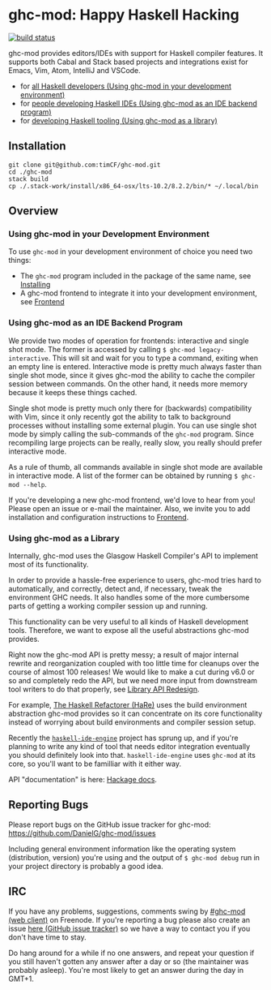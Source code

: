 # ghc-mod: Happy Haskell Hacking
[![build status](https://gitlab.com/dxld/ghc-mod/badges/master/build.svg)](https://gitlab.com/dxld/ghc-mod/commits/master)

ghc-mod provides editors/IDEs with support for Haskell compiler features. It
supports both Cabal and Stack based projects and integrations exist for Emacs,
Vim, Atom, IntelliJ and VSCode.

- for [all Haskell developers (Using ghc-mod in your development environment)](#using-ghc-mod-in-your-development-environment)
- for [people developing Haskell IDEs (Using ghc-mod as an IDE backend program)](#using-ghc-mod-as-an-ide-backend-program)
- for [developing Haskell tooling (Using ghc-mod as a library)](#using-ghc-mod-as-a-library)

## Installation

```
git clone git@github.com:timCF/ghc-mod.git
cd ./ghc-mod
stack build
cp ./.stack-work/install/x86_64-osx/lts-10.2/8.2.2/bin/* ~/.local/bin
```

## Overview

### Using ghc-mod in your Development Environment

To use `ghc-mod` in your development environment of choice you need two things:

  - The `ghc-mod` program included in the package of the same name, see [Installing](https://github.com/DanielG/ghc-mod/wiki/Installing)
  - A ghc-mod frontend to integrate it into your development environment, see [Frontend](https://github.com/DanielG/ghc-mod/wiki/Frontend)

### Using ghc-mod as an IDE Backend Program

We provide two modes of operation for frontends: interactive and single shot
mode. The former is accessed by calling `$ ghc-mod legacy-interactive`. This will
sit and wait for you to type a command, exiting when an empty line is
entered. Interactive mode is pretty much always faster than single shot mode,
since it gives ghc-mod the ability to cache the compiler session between
commands. On the other hand, it needs more memory because it keeps these things
cached.

Single shot mode is pretty much only there for (backwards) compatibility with
Vim, since it only recently got the ability to talk to background processes
without installing some external plugin. You can use single shot mode by simply
calling the sub-commands of the `ghc-mod` program. Since recompiling large
projects can be really, really slow, you really should prefer interactive mode.

As a rule of thumb, all commands available in single shot mode are available in
interactive mode. A list of the former can be obtained by running
`$ ghc-mod --help`.

If you're developing a new ghc-mod frontend, we'd love to hear from you! Please
open an issue or e-mail the maintainer. Also, we invite you to add installation
and configuration instructions to
[Frontend](https://github.com/DanielG/ghc-mod/wiki/Frontend).

### Using ghc-mod as a Library

Internally, ghc-mod uses the Glasgow Haskell Compiler's API to implement most of
its functionality.

In order to provide a hassle-free experience to users, ghc-mod tries hard to
automatically, and correctly, detect and, if necessary, tweak the environment GHC
needs. It also handles some of the more cumbersome parts of getting a working
compiler session up and running.

This functionality can be very useful to all kinds of Haskell development tools.
Therefore, we want to expose all the useful abstractions ghc-mod provides.

Right now the ghc-mod API is pretty messy; a result of major internal rewrite
and reorganization coupled with too little time for cleanups over the course of
almost 100 releases! We would like to make a cut during v6.0 or so and
completely redo the API, but we need more input from downstream tool writers to
do that properly, see [Library API Redesign](Library-API-Redesign.md).

For example, [The Haskell Refactorer (HaRe)](https://github.com/alanz/HaRe) uses
the build environment abstraction ghc-mod provides so it can concentrate on its
core functionality instead of worrying about build environments and compiler
session setup.

Recently the
[`haskell-ide-engine`](https://github.com/haskell/haskell-ide-engine) project
has sprung up, and if you're planning to write any kind of tool that needs editor
integration eventually you should definitely look into that. `haskell-ide-engine`
uses `ghc-mod` at its core, so you'll want to be familliar with it either way.

API "documentation" is here:
[Hackage docs](https://hackage.haskell.org/package/ghc-mod#modules).

## Reporting Bugs

Please report bugs on the GitHub issue tracker for ghc-mod:
https://github.com/DanielG/ghc-mod/issues

Including general environment information like the operating system
(distribution, version) you're using and the output of `$ ghc-mod debug` run in
your project directory is probably a good idea.

## IRC

If you have any problems, suggestions, comments swing by
[\#ghc-mod (web client)](https://kiwiirc.com/client/irc.freenode.org/ghc-mod) on
Freenode. If you're reporting a bug please also create an issue
[here (GitHub issue tracker)](https://github.com/DanielG/ghc-mod/issues) so we
have a way to contact you if you don't have time to stay.

Do hang around for a while if no one answers, and repeat your question if you
still haven't gotten any answer after a day or so (the maintainer was probably
asleep). You're most likely to get an answer during the day in GMT+1.
